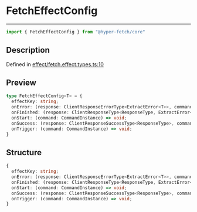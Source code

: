 

# FetchEffectConfig

<div class="api-docs__separator">

---

</div><div class="api-docs__import">

```ts
import { FetchEffectConfig } from "@hyper-fetch/core"
```

</div><div class="api-docs__section">

## Description

</div><div class="api-docs__description"><span class="api-docs__do-not-parse">



</span></div><p class="api-docs__definition">

Defined in [effect/fetch.effect.types.ts:10](https://github.com/BetterTyped/hyper-fetch/blob/3fe127e9/packages/core/src/effect/fetch.effect.types.ts#L10)

</p><div class="api-docs__section">

## Preview

</div><div class="api-docs__preview type">

```ts
type FetchEffectConfig<T> = {
  effectKey: string; 
  onError: (response: ClientResponseErrorType<ExtractError<T>>, command: CommandInstance) => void; 
  onFinished: (response: ClientResponseType<ResponseType, ExtractError<T>>, command: CommandInstance) => void; 
  onStart: (command: CommandInstance) => void; 
  onSuccess: (response: ClientResponseSuccessType<ResponseType>, command: CommandInstance) => void; 
  onTrigger: (command: CommandInstance) => void; 
}
```

</div><div class="api-docs__section">

## Structure

</div><div class="api-docs__returns">

```ts
{
  effectKey: string;
  onError: (response: ClientResponseErrorType<ExtractError<T>>, command: CommandInstance) => void;
  onFinished: (response: ClientResponseType<ResponseType, ExtractError<T>>, command: CommandInstance) => void;
  onStart: (command: CommandInstance) => void;
  onSuccess: (response: ClientResponseSuccessType<ResponseType>, command: CommandInstance) => void;
  onTrigger: (command: CommandInstance) => void;
}
```

</div>